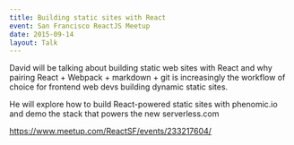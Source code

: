 ```yaml
---
title: Building static sites with React
event: San Francisco ReactJS Meetup
date: 2015-09-14
layout: Talk
---
```


David will be talking about building static web sites with React and why pairing React + Webpack + markdown + git is increasingly the workflow of choice for frontend web devs building dynamic static sites.

He will explore how to build React-powered static sites with phenomic.io and demo the stack that powers the new serverless.com

https://www.meetup.com/ReactSF/events/233217604/
